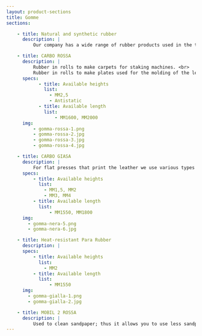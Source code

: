 ```yaml
---
layout: product-sections
title: Gomme
sections:

    - title: Natural and synthetic rubber
      description: |
          Our company has a wide range of rubber products used in the tanning industry.

    - title: CARBO ROSSA
      description: |
          Rubber in rolls to make carpets for staking machines. <br>
          Rubber in rolls to make plates used for the molding of the leather in order to protect the felt and to create special printing effects.
      specs:
            - title: Available heights
              list:
                - MM2,5
                - Antistatic
            - title: Available length
              list:
                  - MM1600, MM2000
      img:
          - gomma-rossa-1.png
          - gomma-rossa-2.jpg
          - gomma-rossa-3.jpg
          - gomma-rossa-4.jpg

    - title: CARBO GIASA
      description: |
          For flat presses that print the leather we use various types of rubber, both natural and synthetic. Available in various compounds and in various thicknesses, depending on the type of leather to be processed, from the design of the plate, according to the needs of the customer. Among these we have the original Carboten anti-static plate, heat-resistant and anti-solvent, resistant to high temperatures and pressures.
      specs:
          - title: Available heights
            list:
              - MM1,5, MM2
              - MM3, MM4
          - title: Available length
            list:
                - MM1550, MM1800
      img:
        - gomma-nera-5.png
        - gomma-nera-6.jpg

    - title: Heat-resistant Para Rubber
      description: |
      specs:
          - title: Available heights
            list:
              - MM2
          - title: Available length
            list:
                - MM1550
      img:
        - gomma-gialla-1.png
        - gomma-gialla-2.jpg

    - title: MOBIL 2 ROSSA
      description: |
          Used to clean sandpaper; thus it allows you to use less sandpaper.
---
```

